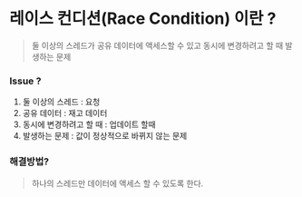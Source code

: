 # 레이스 컨디션(Race Condition) 이란 ?

> 둘 이상의 스레드가 공유 데이터에 액세스할 수 있고 동시에 변경하려고 할 때 발생하는 문제

### Issue ?
1. 둘 이상의 스레드 : 요청
2. 공유 데이터 : 재고 데이터
3. 동시에 변경하려고 할 때 : 업데이트 할때
4. 발생하는 문제 : 값이 정상적으로 바뀌지 않는 문제


### 해결방법?
> 하나의 스레드만 데이터에 액세스 할 수 있도록 한다.
